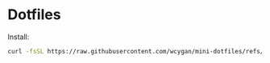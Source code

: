 # Dotfiles

Install:

```bash
curl -fsSL https://raw.githubusercontent.com/wcygan/mini-dotfiles/refs/heads/main/install.sh | sh
```